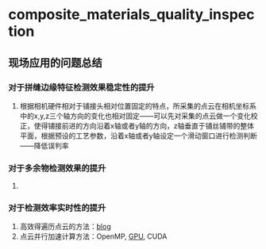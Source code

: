 # composite_materials_quality_inspection

## 现场应用的问题总结
### 对于拼缝边缘特征检测效果稳定性的提升
1. 根据相机硬件相对于铺接头相对位置固定的特点，所采集的点云在相机坐标系中的x,y,z三个轴方向的变化也相对固定——可以先对采集的点云做一个变化校正，使得铺接前进的方向沿着x轴或者y轴的方向，z轴垂直于铺丝铺带的整体平面，根据预设的工艺参数，沿着x轴或者y轴设定一个滑动窗口进行检测判断——降低误判率

### 对于多余物检测效果的提升
1. 

### 对于检测效率实时性的提升
1. 高效得遍历点云的方法：[blog](https://blog.csdn.net/weixin_30482181/article/details/101291202)
2. 点云并行加速计算方法：OpenMP, [GPU](https://github.com/PointCloudLibrary/pcl/blob/master/gpu/features/test/test_normals.cpp), CUDA
